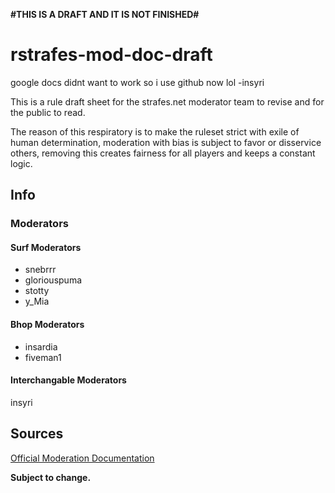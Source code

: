**\#THIS IS A DRAFT AND IT IS NOT FINISHED\#**

# rstrafes-mod-doc-draft
google docs didnt want to work so i use github now lol
-insyri

This is a rule draft sheet for the strafes.net moderator team to revise and for the public to read.

The reason of this respiratory is to make the ruleset strict with exile of human determination, moderation with bias is subject to favor or disservice others, removing this creates fairness for all players and keeps a constant logic.

## Info

### Moderators

#### Surf Moderators

- snebrrr
- gloriouspuma
- stotty
- y_Mia

#### Bhop Moderators

- insardia
- fiveman1

#### Interchangable Moderators

insyri

## Sources

[Official Moderation Documentation](https://docs.google.com/document/d/1D8i9_5HCNw1wh6CBcwK6Z-i3vq-MYuME4BJuoVD37SE/edit?usp=sharing)

**Subject to change.**
